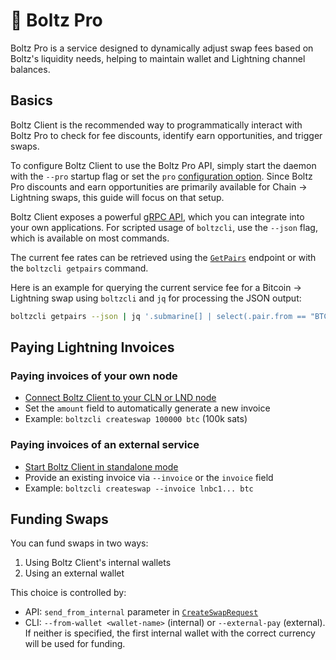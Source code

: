 # 🏅 Boltz Pro

Boltz Pro is a service designed to dynamically adjust swap fees based on
Boltz's liquidity needs, helping to maintain wallet and Lightning channel
balances.

## Basics

Boltz Client is the recommended way to programmatically interact with Boltz Pro to check for fee discounts, identify earn opportunities, and trigger swaps.

To configure Boltz Client to use the Boltz Pro API, simply start the daemon with the `--pro` startup flag or set the `pro` [configuration option](configuration.md). Since Boltz Pro discounts and earn opportunities are primarily available for Chain -> Lightning swaps, this guide will focus on that setup.

Boltz Client exposes a powerful [gRPC API](grpc.md), which you can integrate into your own applications. For scripted usage of `boltzcli`, use the `--json` flag, which is available on most commands.

The current fee rates can be retrieved using the [`GetPairs`](grpc.md#getpairs) endpoint or with the `boltzcli getpairs` command.

Here is an example for querying the current service fee for a Bitcoin -> Lightning swap using `boltzcli` and `jq` for processing the JSON output:

```bash
boltzcli getpairs --json | jq '.submarine[] | select(.pair.from == "BTC") | .fees.percentage'
```

## Paying Lightning Invoices

### **Paying invoices of your own node**

- [Connect Boltz Client to your CLN or LND node](index.md#configuration)
- Set the `amount` field to automatically generate a new invoice
- Example: `boltzcli createswap 100000 btc` (100k sats)

### **Paying invoices of an external service**

- [Start Boltz Client in standalone mode](index.md#standalone)
- Provide an existing invoice via `--invoice` or the `invoice` field
- Example: `boltzcli createswap --invoice lnbc1... btc`

## Funding Swaps

You can fund swaps in two ways:

1. Using Boltz Client's internal wallets
2. Using an external wallet

This choice is controlled by:

- API: `send_from_internal` parameter in [`CreateSwapRequest`](grpc.md#createswaprequest)
- CLI: `--from-wallet <wallet-name>` (internal) or `--external-pay` (external). If neither is specified, the first internal wallet with the correct currency will be used for funding.
